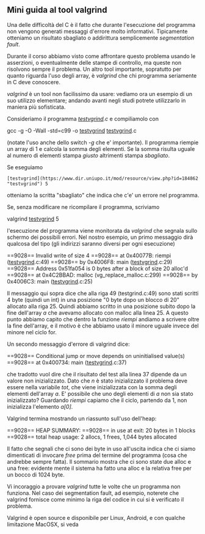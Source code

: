 Mini guida al tool valgrind
---------------------------

Una delle difficoltà del C è il fatto che durante l'esecuzione del programma non vengono generati messaggi d'errore molto informativi. Tipicamente otteniamo un risultato sbagliato o addirittura semplicemente *segmentation fault*.

Durante il corso abbiamo visto come affrontare questo problema usando le asserzioni, o eventualmente delle stampe di controllo, ma queste non risolvono sempre il problema. Un altro tool importante, sopratutto per quanto riguarda l'uso degli array, è *valgrind* che chi programma seriamente in C deve conoscere.

*valgrind* è un tool non facilissimo da usare: vediamo ora un esempio di un suo utilizzo elementare; andando avanti negli studi potrete utilizzarlo in maniera più sofisticata.

Consideriamo il programma *[testvgrind](https://www.dir.uniupo.it/mod/resource/view.php?id=184862 "testvgrind").c* e compiliamolo con

  gcc -g -O -Wall -std=c99 -o [testvgrind](https://www.dir.uniupo.it/mod/resource/view.php?id=184862 "testvgrind") [testvgrind](https://www.dir.uniupo.it/mod/resource/view.php?id=184862 "testvgrind").c

(notate l'uso anche dello switch *-g* che e' importante). Il programma riempie un array di 1 e calcola la somma degli elementi. Se la somma risulta uguale al numero di elementi stampa *giusto* altrimenti stampa *sbagliato*.

Se eseguiamo

    [testvgrind](https://www.dir.uniupo.it/mod/resource/view.php?id=184862 "testvgrind") 5

otteniamo la scritta "sbagliato" che indica che c'e' un errore nel programma.

Se, senza modificare ne ricompilare il programma, scriviamo

  valgrind [testvgrind](https://www.dir.uniupo.it/mod/resource/view.php?id=184862 "testvgrind") 5

l'esecuzione del programma viene monitorata da *valgrind* che segnala sullo schermo dei possibili errori. Nel nostro esempio, un primo messaggio dirà qualcosa del tipo (gli indirizzi saranno diversi per ogni esecuzione)

==9028== Invalid write of size 4
==9028==    at 0x40077B: riempi ([testvgrind](https://www.dir.uniupo.it/mod/resource/view.php?id=184862 "testvgrind").c:49)
==9028==    by 0x4006F8: main ([testvgrind](https://www.dir.uniupo.it/mod/resource/view.php?id=184862 "testvgrind").c:29)
==9028==  Address 0x51fa054 is 0 bytes after a block of size 20 alloc'd
==9028==    at 0x4C2BBAD: malloc (vg_replace_malloc.c:299)
==9028==    by 0x4006C3: main ([testvgrind](https://www.dir.uniupo.it/mod/resource/view.php?id=184862 "testvgrind").c:25)

Il messaggio qui sopra dice che alla riga 49 (testgrind.c:49) sono stati scritti 4 byte (quindi un int) in una posizione "0 byte dopo un blocco di 20" allocato alla riga 25. Quindi abbiamo scritto in una posizione subito dopo la fine dell'array *a* che avevamo allocato con malloc alla linea 25. A questo punto abbiamo capito che dentro la funzione *riempi* andiamo a scrivere oltre la fine dell'array, e il motivo è che abbiamo usato il minore uguale invece del minore nel ciclo for.

Un secondo messaggio d'errore di valgrind dice:

==9028== Conditional jump or move depends on uninitialised value(s)
==9028==    at 0x400734: main ([testvgrind](https://www.dir.uniupo.it/mod/resource/view.php?id=184862 "testvgrind").c:37)

che tradotto vuol dire che il risultato del test alla linea 37 dipende da un valore non inizializzato. Dato che *n* è stato inizializzato il problema deve essere nella variabile *tot*, che viene inizializzata con la somma degli elementi dell'array *a*. E' possibile che uno degli elementi di *a* non sia stato inizializzato? Guardando *riempi* capiamo che il ciclo, partendo da 1, non inizializza l'elemento *a[0]*.

Valgrind termina mostrando un riassunto sull'uso dell'heap:

==9028== HEAP SUMMARY:
==9028==     in use at exit: 20 bytes in 1 blocks
==9028==   total heap usage: 2 allocs, 1 frees, 1,044 bytes allocated

Il fatto che segnali che ci sono dei byte in uso all'uscita indica che ci siamo dimenticati di invocare *free* prima del termine del programma (cosa che andrebbe sempre fatta). Il sommario mostra che ci sono state due alloc e una free: evidente mente il sistema ha fatto una alloc e la relativa free per un bocco di 1024 byte.

Vi incoraggio a provare *valgrind* tutte le volte che un programma non funziona. Nel caso dei segmentation fault, ad esempio, noterete che valgrind fornisce come minimo la riga del codice in cui si è verificato il problema.

Valgrind è open source e disponibile per Linux, Android, e con qualche limitazione MacOSX, si veda